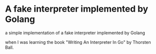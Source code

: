 # A fake interpreter implemented by Golang

a simple implementation of a fake interpreter implemented by Golang

when I was learning the book "Writing An Interpreter In Go" by Thorsten Ball.
